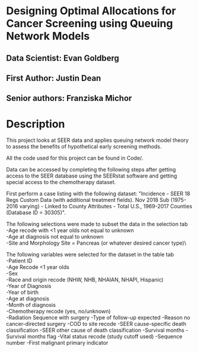 # Designing Optimal Allocations for Cancer Screening using Queuing Network Models

## Data Scientist: Evan Goldberg
## First Author: Justin Dean
## Senior authors: Franziska Michor

# Description

This project looks at SEER data and applies queuing network model theory to assess the benefits of hypothetical early screening methods.

All the code used for this project can be found in Code/.

Data can be accessed by completing the following steps after getting access to the SEER database using the SEERstat software and getting special access to the chemotherapy dataset.

First perform a case listing with the following dataset: "Incidence - SEER 18 Regs Custom Data (with additional treatment fields). Nov 2018 Sub (1975-2016 varying) - Linked to County Attributes - Total U.S., 1969-2017 Counties (Database ID = 30305)".

The following selections were made to subset the data in the selection tab\
-Age recode with <1 year olds not equal to unknown\
-Age at diagnosis not equal to unknown\
-Site and Morphology Site = Pancreas (or whatever desired cancer type)\

The following variables were selected for the dataset in the table tab\
-Patient ID\
-Age Recode <1 year olds\
-Sex\
-Race and origin recode (NHW, NHB, NHAIAN, NHAPI, Hispanic)\
-Year of Diagnosis\
-Year of birth\
-Age at diagnosis\
-Month of diagnosis\
-Chemotherapy recode (yes, no/unknown)\
-Radiation Sequence with surgery
-Type of follow-up expected
-Reason no cancer-directed surgery
-COD to site recode
-SEER cause-specific death classification
-SEER other cause of death classification
-Survival months
-Survival months flag
-Vital status recode (study cutoff used)
-Sequence number
-First malignant primary indicator
